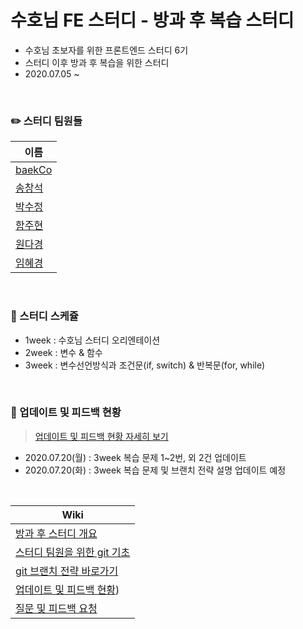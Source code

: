# 수호님 FE 스터디 - 방과 후 복습 스터디

- 수호님 초보자를 위한 프론트엔드 스터디 6기
- 스터디 이후 방과 후 복습을 위한 스터디
- 2020.07.05 ~

<br>

### ✏️ 스터디 팀원들

| 이름                                                                |
| ------------------------------------------------------------------- |
| [baekCo](https://github.com/baekCode)                               |
| [송창석](https://github.com/songcs0329)                             |
| [박수정](https://github.com/twilight92)                             |
| [함주현](https://github.com/orgs/after-study-2020/people/juhyunham) |
| [원다경](https://github.com/won-dk)                                 |
| [임혜경](https://github.com/hklim82)                                |

<br>

### 📆 스터디 스케쥴

- 1week : 수호님 스터디 오리엔테이션
- 2week : 변수 & 함수
- 3week : 변수선언방식과 조건문(if, switch) & 반복문(for, while)

<br>

### 📌 업데이트 및 피드백 현황

> [업데이트 및 피드백 현황 자세히 보기](https://github.com/after-study-2020/basic-study/wiki/업데이트-및-피드백-현황)

- 2020.07.20(월) : 3week 복습 문제 1~2번, 외 2건 업데이트
- 2020.07.20(화) : 3week 복습 문제 및 브랜치 전략 설명 업데이트 예정

<br>

| Wiki                                                                                                                                                                                  |
| ------------------------------------------------------------------------------------------------------------------------------------------------------------------------------------- |
| [방과 후 스터디 개요](https://github.com/after-study-2020/basic-study/wiki)                                                                                                           |
| [스터디 팀원을 위한 git 기초](https://github.com/after-study-2020/basic-study/wiki/%EC%8A%A4%ED%84%B0%EB%94%94-%ED%8C%80%EC%9B%90%EC%9D%84-%EC%9C%84%ED%95%9C-git-%EA%B8%B0%EC%B4%88) |
| [git 브랜치 전략 바로가기](https://github.com/after-study-2020/basic-study/wiki/git-%EB%B8%8C%EB%9E%9C%EC%B9%98-%EC%A0%84%EB%9E%B5)                                                   |
| [업데이트 및 피드백 현황](https://github.com/after-study-2020/basic-study/wiki/%EC%97%85%EB%8D%B0%EC%9D%B4%ED%8A%B8-%EB%B0%8F-%ED%94%BC%EB%93%9C%EB%B0%B1-%ED%98%84%ED%99%A9))        |
| [질문 및 피드백 요청](https://github.com/after-study-2020/basic-study/wiki/%EC%A7%88%EB%AC%B8-%EB%B0%8F-%ED%94%BC%EB%93%9C%EB%B0%B1-%EC%9A%94%EC%B2%AD)                               |
